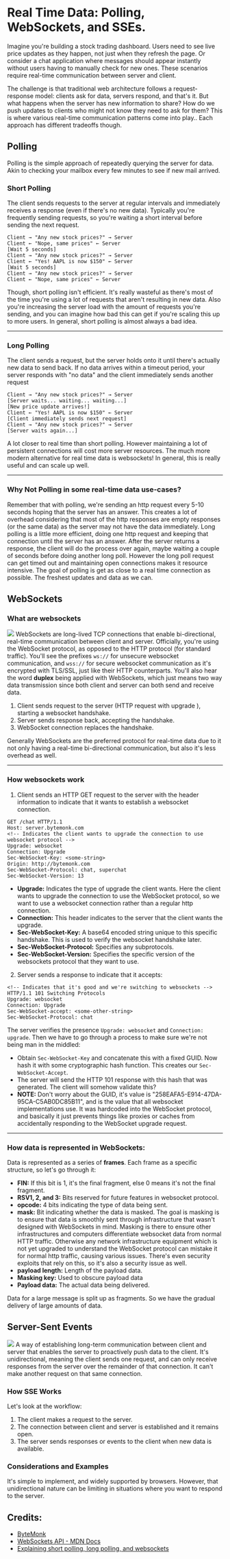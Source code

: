 # Real Time Data: Polling, WebSockets, and SSEs.
Imagine you're building a stock trading dashboard. Users need to see live price updates as they happen, not just when they refresh the page. Or consider a chat application where messages should appear instantly without users having to manually check for new ones. These scenarios require real-time communication between server and client. 

The challenge is that traditional web architecture follows a request-response model: clients ask for data, servers respond, and that's it. But what happens when the server has new information to share? How do we push updates to clients who might not know they need to ask for them? This is where various real-time communication patterns come into play.. Each approach has different tradeoffs though.


## Polling
Polling is the simple approach of repeatedly querying the server for data. Akin to checking your mailbox every few minutes to see if new mail arrived.

### Short Polling
The client sends requests to the server at regular intervals and immediately receives a response (even if there's no new data). Typically you're frequently sending requests, so you're waiting a short interval before sending the next request.
```
Client → "Any new stock prices?" → Server
Client ← "Nope, same prices" ← Server
[Wait 5 seconds]
Client → "Any new stock prices?" → Server  
Client ← "Yes! AAPL is now $150" ← Server
[Wait 5 seconds]
Client → "Any new stock prices?" → Server
Client ← "Nope, same prices" ← Server
```
Though, short polling isn't efficient. It's really wasteful as there's most of the time you're using a lot of requests that aren't resulting in new data. Also you're increasing the server load with the amount of requests you're sending, and you can imagine how bad this can get if you're scaling this up to more users. In general, short polling is almost always a bad idea.

---
### Long Polling
The client sends a request, but the server holds onto it until there's actually new data to send back. If no data arrives within a timeout period, your server responds with "no data" and the client immediately sends another request
```
Client → "Any new stock prices?" → Server
[Server waits... waiting... waiting...]
[New price update arrives!]
Client ← "Yes! AAPL is now $150" ← Server
[Client immediately sends next request]
Client → "Any new stock prices?" → Server
[Server waits again...]
```
A lot closer to real time than short polling. However maintaining a lot of persistent connections will cost more server resources. The much more modern alternative for real time data is websockets! In general, this is really useful and can scale up well.

---
### Why Not Polling in some real-time data use-cases?
Remember that with polling, we're sending an http request every 5-10 seconds hoping that the server has an answer. This creates a lot of overhead considering that most of the http responses are empty responses (or the same data) as the server may not have the data immediately. Long polling is a little more efficient, doing one http request and keeping that connection until the server has an answer. After the server returns a response, the client will do the process over again, maybe waiting a couple of seconds before doing another long poll. However the long poll request can get timed out and maintaining open connections makes it resource intensive. The goal of polling is get as close to a real time connection as possible. The freshest updates and data as we can. 

## WebSockets 

### What are websockets
![](https://raw.githubusercontent.com/karanpratapsingh/portfolio/master/public/static/courses/system-design/chapter-III/long-polling-websockets-server-sent-events/websockets.png)
WebSockets are long-lived TCP connections that enable bi-directional, real-time communication between client and server. Officially, you're using the WebSocket protocol, as opposed to the HTTP protocol (for standard traffic). You'll see the prefixes `ws://` for unsecure websocket communication, and `wss://` for secure websocket communication as it's encrypted with TLS/SSL, just like their HTTP counterparts. You'll also hear the word **duplex** being applied with WebSockets, which just means two way data transmission since both client and server can both send and receive data.
1. Client sends request to the server (HTTP request with upgrade ), starting a websocket handshake.
2. Server sends response back, accepting the handshake.
3. WebSocket connection replaces the handshake.

Generally WebSockets are the preferred protocol for real-time data due to it not only having a real-time bi-directional communication, but also it's less overhead as well.

---
### How websockets work
1. Client sends an HTTP GET request to the server with the header information to indicate that it wants to establish a websocket connection.

```
GET /chat HTTP/1.1
Host: server.bytemonk.com
<!-- Indicates the client wants to upgrade the connection to use websocket protocol -->
Upgrade: websocket
Connection: Upgrade
Sec-WebSocket-Key: <some-string>
Origin: http://bytemonk.com
Sec-WebSocket-Protocol: chat, superchat
Sec-WebSocket-Version: 13
```
  - **Upgrade:** Indicates the type of upgrade the client wants. Here the client wants to upgrade the connection to use the WebSocket protocol, so we want to use a websocket connection rather than a regular http connection.
  - **Connection:** This header indicates to the server that the client wants the upgrade.
  - **Sec-WebSocket-Key:** A base64 encoded string unique to this specific handshake. This is used to verify the websocket handshake later.
  - **Sec-WebSocket-Protocol:** Specifies any subprotocols.
  - **Sec-WebSocket-Version:** Specifies the specific version of the websockets protocol that they want to use.
2. Server sends a response to indicate that it accepts:
```
<!-- Indicates that it's good and we're switching to websockets -->
HTTP/1.1 101 Switching Protocols
Upgrade: websocket
Connection: Upgrade
Sec-WebSocket-accept: <some-other-string>
Sec-WebSocket-Protocol: chat
```
The server verifies the presence `Upgrade: websocket` and `Connection: upgrade`. Then we have to go through a process to make sure we're not being man in the middled:
  - Obtain `Sec-WebSocket-Key` and concatenate this with a fixed GUID. Now hash it with some cryptographic hash function. This creates our `Sec-WebSocket-Accept`.
  - The server will send the HTTP 101 response with this hash that was generated. The client will somehow validate this?
  - **NOTE:** Don't worry about the GUID, it's value is "258EAFA5-E914-47DA-95CA-C5AB0DC85B11", and is the value that all websocket implementations use. It was hardcoded into the WebSocket protocol, and basically it just prevents things like proxies or caches from accidentally responding to the WebSocket upgrade request.

---
### How data is represented in WebSockets:
Data is represented as a series of **frames**. Each frame as a specific structure, so let's go through it:

- **FIN:** If this bit is 1, it's the final fragment, else 0 means it's not the final fragment.
- **RSV1, 2, and 3:** Bits reserved for future features in websocket protocol.
- **opcode:** 4 bits indicating the type of data being sent.
- **mask:** Bit indicating whether the data is masked. The goal is masking is to ensure that data is smoothly sent through infrastructure that wasn't designed with WebSockets in mind. Masking is there to ensure other infrastructures and computers differentiate websocket data from normal HTTP traffic. Otherwise any network infrastructure equipment which is not yet upgraded to understand the WebSocket protocol can mistake it for normal http traffic, causing various issues. There's even security exploits that rely on this, so it's also a security issue as well.
- **payload length:** Length of the payload data.
- **Masking key:** Used to obscure payload data
- **Payload data:** The actual data being delivered.

Data for a large message is split up as fragments. So we have the gradual delivery of large amounts of data. 

## Server-Sent Events
![](https://raw.githubusercontent.com/karanpratapsingh/portfolio/master/public/static/courses/system-design/chapter-III/long-polling-websockets-server-sent-events/server-sent-events.png)
A way of establishing long-term communication between client and server that enables the server to proactively push data to the client. It's unidirectional, meaning the client sends one request, and can only receive responses from the server over the remainder of that connection. It can't make another request on that same connection.

### How SSE Works
Let's look at the workflow:
1. The client makes a request to the server.
2. The connection between client and server is established and it remains open.
3. The server sends responses or events to the client when new data is available.

### Considerations and Examples
It's simple to implement, and widely supported by browsers. However, that unidirectional nature can be limiting in situations where you want to respond to the server.



## Credits:
- [ByteMonk](https://www.youtube.com/watch?v=G0_e02DdH7I)
- [WebSockets API - MDN Docs](https://developer.mozilla.org/en-US/docs/Web/API/WebSockets_API)
- [Explaining short polling, long polling, and websockets](https://www.youtube.com/watch?v=ZBM28ZPlin8)